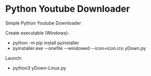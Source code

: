 # Python Youtube Downloader

Simple Python Youtube Downloader

Create executable (Windows):
* python -m pip install pyinstaller
* pyinstaller.exe --onefile --windowed --icon=icon.ico yDown.py

Launch:
* python3 yDown-Linux.py
